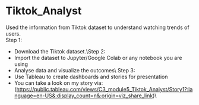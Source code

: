# Tiktok_Analyst
Used the information from Tiktok dataset to understand watching trends of users.\
Step 1:
- Download the Tiktok dataset.\Step 2:
- Import the dataset to Jupyter/Google Colab or any notebook you are using
- Analyse data and visualize the outcomes\\
Step 3:
- Use Tableau to create dashboards and stories for presentation
- You can take a look on my story via: (https://public.tableau.com/views/C3_module5_Tiktok_Analyst/Story1?:language=en-US&:display_count=n&:origin=viz_share_link)\
